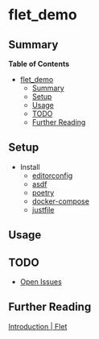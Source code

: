 # flet_demo


## Summary


**Table of Contents**
* [flet_demo](#flet_demo)
  * [Summary](#summary)
  * [Setup](#setup)
  * [Usage](#usage)
  * [TODO](#todo)
  * [Further Reading](#further-reading)

## Setup
* Install
    * [editorconfig](https://editorconfig.org/)
    * [asdf](https://asdf-vm.com/guide/getting-started.html#_2-download-asdf)
    * [poetry](https://python-poetry.org/docs/)
    * [docker-compose](https://docs.docker.com/compose/install/)
    * [justfile](https://just.systems/man/en/)

## Usage


## TODO
* [Open Issues](https://github.com/pythoninthegrass/flet_demo/issues)


## Further Reading
[Introduction | Flet](https://flet.dev/docs/)
